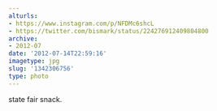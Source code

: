 ```yaml
---
alturls:
- https://www.instagram.com/p/NFDMc6shcL
- https://twitter.com/bismark/status/224276912409804800
archive:
- 2012-07
date: '2012-07-14T22:59:16'
imagetype: jpg
slug: '1342306756'
type: photo
---
```


state fair snack.

